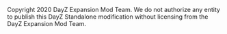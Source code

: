 Copyright 2020 DayZ Expansion Mod Team. We do not authorize any entity to publish this DayZ Standalone modification without licensing from the DayZ Expansion Mod Team.